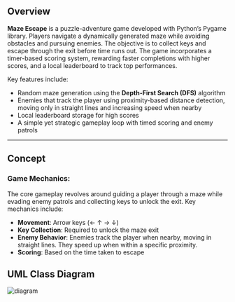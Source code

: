 
## Overview

**Maze Escape** is a puzzle-adventure game developed with Python’s Pygame library. Players navigate a dynamically generated maze while avoiding obstacles and pursuing enemies. The objective is to collect keys and escape through the exit before time runs out. The game incorporates a timer-based scoring system, rewarding faster completions with higher scores, and a local leaderboard to track top performances.

Key features include:
- Random maze generation using the **Depth-First Search (DFS)** algorithm
- Enemies that track the player using proximity-based distance detection, moving only in straight lines and increasing speed when nearby
- Local leaderboard storage for high scores
- A simple yet strategic gameplay loop with timed scoring and enemy patrols

---

## Concept

### Game Mechanics:
The core gameplay revolves around guiding a player through a maze while evading enemy patrols and collecting keys to unlock the exit. Key mechanics include:
- **Movement**: Arrow keys (← ↑ → ↓)
- **Key Collection**: Required to unlock the maze exit
- **Enemy Behavior**: Enemies track the player when nearby, moving in straight lines. They speed up when within a specific proximity.
- **Scoring**: Based on the time taken to escape

## UML Class Diagram
![diagram](https://github.com/user-attachments/assets/a70227d8-f7f6-47ee-98d6-28ecb68b0df2)
